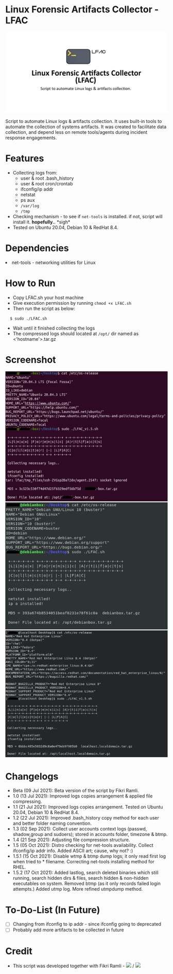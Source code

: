 Linux Forensic Artifacts Collector - LFAC
===
<kbd>![LFAC Logo](/screenshot/LFAC-repo-card.png)</kbd>

Script to automate Linux logs & artifacts collection. It uses built-in tools to automate the collection of systems artifacts. It was created to facilitate data collection, and depend less on remote tools/agents during incident response engagements.

Features
===
- Collecting logs from: 
  - user & root .bash_history
  - user & root cron/crontab
  - ifconfig/ip addr
  - netstat
  - ps aux
  - `/var/log`
  - `/tmp`
- Checking mechanism - to see if `net-tools` is installed. if not, script will install it. <b>hopefully..</b> \*sigh\*
- Tested on Ubuntu 20.04, Debian 10 & RedHat 8.4.

Dependencies
===
<li>net-tools - networking utilities for Linux</li>

How to Run
===
 - Copy LFAC.sh your host machine
 - Give execution permission by running `chmod +x LFAC.sh`
 - Then run the script as below:
```
  $ sudo ./LFAC.sh
```
- Wait until it finished collecting the logs
- The compressed logs should located at `/opt/` dir named as <'hostname'>.tar.gz

Screenshot
===
![Ubuntu 20.04](/screenshot/LFAC_Ubuntu20.04.png)
![Debian 10](/screenshot/LFAC_Debian10.png)
![RHEL 8.4](/screenshot/LFAC_RHEL8.4.png)

Changelogs
===
- Beta  (09 Jul 2021): Beta version of the script by Fikri Ramli.
- 1.0   (13 Jul 2021): Improved logs copies arrangement & applied file compressing.
- 1.1   (21 Jul 2021): Improved logs copies arrangement. Tested on Ubuntu 20.04, Debian 10 & RedHat 8.4.
- 1.2   (22 Jul 2021): Improved .bash_history copy method for each user and better folder naming convention.
- 1.3   (02 Sep 2021): Collect user accounts context logs (passwd, shadow,group and sudoers); stored in accounts folder, timezone & btmp.
- 1.4   (21 Sep 2021): Adjusting file compression structure.
- 1.5   (05 Oct 2021): Distro checking for net-tools availability. Collect ifconfig/ip addr info. Added ASCII art; cause, why not? :)
- 1.5.1 (15 Oct 2021): Disable wtmp & btmp dump logs; it only read first log when tried to * filename. Correcting net-tools installing method for RHEL.
- 1.5.2 (17 Oct 2021): Added lastlog, search deleted binaries which still running, search hidden dirs & files, search hidden & non-hidden executables on system. Removed btmp (as it only records failed login attempts.) Added utmp log. More refined utmpdump method.

To-Do-List (In Future)
===
- [ ] Changing from ifconfig to ip addr - since ifconfig going to deprecated
- [ ] Probably add more artifacts to be collected in future

Credit
===
- This script was developed together with Fikri Ramli - <a href="https://www.linkedin.com/in/fikri-ramli-aba94881/"><img src="https://img.shields.io/badge/LinkedIn-0077B5?style=for-the-badge&logo=linkedin&logoColor=white" /></a> / <a href="https://github.com/frmoncheh/"><img src="https://img.shields.io/badge/GitHub-100000?style=for-the-badge&logo=github&logoColor=white" /></a>
